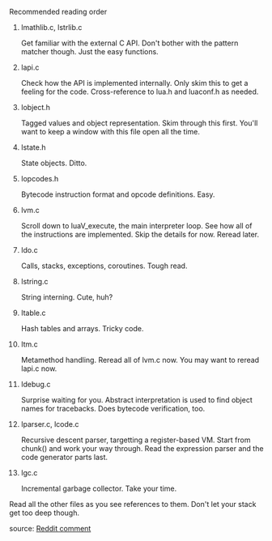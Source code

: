 Recommended reading order

 1. lmathlib.c, lstrlib.c
   
    Get familiar with the external C API. Don't bother with the pattern
    matcher though. Just the easy functions.

 2. lapi.c
   
    Check how the API is implemented internally. Only skim this to get
    a feeling for the code. Cross-reference to lua.h and luaconf.h as
    needed.

 3. lobject.h

    Tagged values and object representation. Skim through this
    first. You'll want to keep a window with this file open all the
    time.

 4. lstate.h

    State objects. Ditto.

 5. lopcodes.h

    Bytecode instruction format and opcode definitions. Easy.

 6. lvm.c

    Scroll down to luaV_execute, the main interpreter loop. See how
    all of the instructions are implemented. Skip the details for
    now. Reread later.

 7. ldo.c

    Calls, stacks, exceptions, coroutines. Tough read.

 8. lstring.c

    String interning. Cute, huh?

 9. ltable.c

    Hash tables and arrays. Tricky code.

10. ltm.c

    Metamethod handling. Reread all of lvm.c now. You may want to reread lapi.c now.

11. ldebug.c

    Surprise waiting for you. Abstract interpretation is used to find
    object names for tracebacks. Does bytecode verification, too.

12. lparser.c, lcode.c
    
    Recursive descent parser, targetting a register-based VM. Start
    from chunk() and work your way through. Read the expression parser
    and the code generator parts last.

13. lgc.c

    Incremental garbage collector. Take your time.

Read all the other files as you see references to them. Don't let your
stack get too deep though.

source: [Reddit comment](http://www.reddit.com/comments/63hth/ask_reddit_which_oss_codebases_out_there_are_so/c02pxbp)